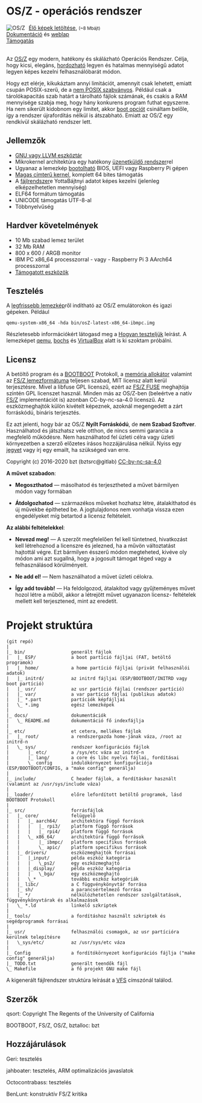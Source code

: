 OS/Z - operációs rendszer
=========================

<img align="left" style="margin-right:10px;" alt="OS/Z" src="https://gitlab.com/bztsrc/osz/raw/master/logo.png">
<a href="https://gitlab.com/bztsrc/osz/tree/master/bin/">Élő képek letöltése</a>,  <small>(~8 Mbájt)</small><br>
<a href="https://gitlab.com/bztsrc/osz/blob/master/docs/README.md">Dokumentáció</a> és <a href="https://bztsrc.gitlab.io/osz">weblap</a><br>
<a href="https://gitlab.com/bztsrc/osz/issues">Támogatás</a><br><br>

Az [OS/Z](https://bztsrc.gitlab.io/osz) egy modern, hatékony és skálázható Operációs Rendszer. Célja, hogy kicsi, elegáns,
[hordozható](https://gitlab.com/bztsrc/osz/blob/master/docs/porting.md) legyen és hatalmas mennyiségű adatot legyen képes
kezelni felhasználóbarát módon.

Hogy ezt elérje, kikukáztam annyi limitációt, amennyit csak lehetett, emiatt csupán POSIX-szerű, de a [nem POSIX szabványos](https://gitlab.com/bztsrc/osz/blob/master/docs/posix.md).
Például csak a tárolókapacitás szab határt a tárolható fájlok számának, és csakis a RAM mennyisége szabja meg, hogy hány
konkurens program futhat egyszerre. Ha nem sikerült kidobnom egy limitet, akkor [boot opciót](https://gitlab.com/bztsrc/osz/blob/master/docs/bootopts.md)
csináltam belőle, így a rendszer újrafordítás nélkül is átszabható. Emiatt az OS/Z egy rendkívül skálázható rendszer lett.

Jellemzők
---------

 - [GNU vagy LLVM eszköztár](https://gitlab.com/bztsrc/osz/blob/master/docs/compile.md)
 - Mikrokernel architektúra egy hatékony [üzenetküldő rendszer](https://gitlab.com/bztsrc/osz/blob/master/docs/messages.md)rel
 - Ugyanaz a lemezkép [bootolható](https://gitlab.com/bztsrc/osz/blob/master/docs/boot.md) BIOS, UEFI vagy Raspberry Pi gépen
 - [Magas címterű kernel](https://gitlab.com/bztsrc/osz/blob/master/docs/memory.md), komplett 64 bites támogatás
 - A [fájlrendszer](https://gitlab.com/bztsrc/osz/blob/master/docs/fs.md)e YottaBájtnyi adatot képes kezelni (jelenleg elképzelhetetlen mennyiség)
 - ELF64 formátum támogatás
 - UNICODE támogatás UTF-8-al
 - Többnyelvűség

Hardver követelmények
---------------------

 - 10 Mb szabad lemez terület
 - 32 Mb RAM
 - 800 x 600 / ARGB monitor
 - IBM PC x86_64 processzorral  - vagy -  Raspberry Pi 3 AArch64 processzorral
 - [Támogatott eszközök](https://gitlab.com/bztsrc/osz/blob/master/docs/drivers.md)

Tesztelés
---------

A [legfrissebb lemezkép](https://gitlab.com/bztsrc/osz/raw/master/bin/osZ-latest-x86_64-ibmpc.img)ről indítható az OS/Z emulátorokon és igazi gépeken. Például

```shell
qemu-system-x86_64 -hda bin/osZ-latest-x86_64-ibmpc.img
```
Részletesebb információkért látogasd meg a [Hogyan teszteljük](https://gitlab.com/bztsrc/osz/blob/master/docs/howto1-testing.md) leírást.
A lemezképet [qemu](http://www.qemu.org/), [bochs](http://bochs.sourceforge.net/) és [VirtualBox](https://www.virtualbox.org/) alatt is ki szoktam próbálni.

Licensz
-------

A betöltő program és a [BOOTBOOT](https://gitlab.com/bztsrc/bootboot) Protokoll, a [memória allokátor](http://gitlab.com/bztsrc/bztalloc) valamint az
[FS/Z lemezformátuma](https://gitlab.com/bztsrc/osz/blob/master/include/osZ/fsZ.h) teljesen szabad, MIT licensz alatt kerül terjesztésre.
Mivel a libfuse GPL licenszű, ezért az [FS/Z FUSE](https://gitlab.com/bztsrc/osz/blob/master/tools/fsZ-fuse.c) meghajtója szintén GPL licenszet használ.
Minden más az OS/Z-ben (beleértve a natív [FS/Z](https://gitlab.com/bztsrc/osz/blob/master/docs/fs.md) implementációt is) azonban CC-by-nc-sa-4.0
licenszű. Az eszközmeghajtók külön kivételt képeznek, azoknál megengedett a zárt forráskódú, bináris terjesztés.

Ez azt jelenti, hogy bár az OS/Z **Nyílt Forráskódú**, de **nem Szabad Szoftver**. Használhatod és játszhatsz vele otthon, de nincs
semmi garancia a megfelelő működésre. Nem használhatod fel üzleti célra vagy üzleti környezetben a szerző előzetes írásos
hozzájárulása nélkül. Nyiss egy [jegyet](https://gitlab.com/bztsrc/osz/issues) vagy írj egy emailt, ha szükséged van erre.

 Copyright (c) 2016-2020 bzt (bztsrc@gitlab) [CC-by-nc-sa-4.0](https://creativecommons.org/licenses/by-nc-sa/4.0/)

**A művet szabadon**:

 - **Megoszthatod** — másolhatod és terjesztheted a művet bármilyen módon vagy formában

 - **Átdolgozhatod** — származékos műveket hozhatsz létre, átalakíthatod
     és új művekbe építheted be. A jogtulajdonos nem vonhatja vissza
     ezen engedélyeket míg betartod a licensz feltételeit.

**Az alábbi feltételekkel**:

 - **Nevezd meg!** — A szerzőt megfelelően fel kell tüntetned, hivatkozást
     kell létrehoznod a licenszre és jelezned, ha a művön változtatást
     hajtottál végre. Ezt bármilyen ésszerű módon megteheted, kivéve
     oly módon ami azt sugallná, hogy a jogosult támogat téged vagy a
     felhasználásod körülményeit.

 - **Ne add el!** — Nem használhatod a művet üzleti célokra.

 - **Így add tovább!** — Ha feldolgozod, átalakítod vagy gyűjteményes művet
     hozol létre a műből, akkor a létrejött művet ugyanazon licensz-
     feltételek mellett kell terjesztened, mint az eredetit.

Projekt struktúra
=================

```
(git repó)
|
|_ bin/                 generált fájlok
|   |_ ESP/             a boot partíció fájljai (FAT, betöltő programok)
|   |_ home/            a home partíció fájljai (privát felhasználói adatok)
|   |_ initrd/          az initrd fájljai (ESP/BOOTBOOT/INITRD vagy boot partíció)
|   |_ usr/             az usr partíció fájlai (rendszer partíció)
|   |_ var/             a var partíció fájlai (publikus adatok)
|   |_ *.part           partíciók képfájljai
|   \_ *.img            egész lemezképek
|
|_ docs/                dokumentációk
|   \_ README.md        dokumentáció fő indexfájlja
|
|_ etc/                 et cetera, mellékes fájlok
|   |_ root/            a rendszergazda home-jának váza, /root az initrd-n
|   \_ sys/             rendszer konfigurációs fájlok
|       |_ etc/         a /sys/etc váza az initrd-n
|       |_ lang/        a core és libc nyelvi fájlai, fordításai
|       \_ config       indulókörnyezet konfigurációja (ESP/BOOTBOOT/CONFIG, a "make config" generálja)
|
|_ include/             C header fájlok, a fordításkor használt (valamint az /usr/sys/include váza)
|
|_ loader/              előre lefordított betöltő programok, lásd BOOTBOOT Protokoll
|
|_ src/                 forrásfájlok
|   |_ core/            felügyelő
|   |   |_ aarch64/     architektúra függő források
|   |   |   |_ rpi3/    platform függő források
|   |   |   |_ rpi4/    platform függő források
|   |   \_ x86_64/      architektúra függő források
|   |       |_ ibmpc/   platform specifikus források
|   |       \_ apic/    platform specifikus források
|   |_ drivers/         eszközmeghajtók forrásai
|   |   |_input/        példa eszköz kategória
|   |   |   \_ps2/      egy eszközmeghajtó
|   |   |_display/      példa eszköz kategória
|   |   |   \_bga/      egy eszközmeghajtó
|   |   \_*             további eszköz kategóriák
|   |_ libc/            a C függvénykönyvtár forrása
|   |_ sh/              a parancsértelmező forrása
|   |_ */               nélkülözhetetlen rendszer szolgáltatások, függvénykönyvtárak és alkalmazások
|   \_ *.ld             linkelő szkriptek
|
|_ tools/               a fordításhoz használt szkriptek és segédprogramok forrásai
|
|_ usr/                 felhasználói csomagok, az usr partícióra kerülnek telepítésre
|   \_sys/etc/          az /usr/sys/etc váza
|
|_ Config               a fordítókörnyezet konfigurációs fájlja ("make config" generálja)
|_ TODO.txt             generált teendők fájl
\_ Makefile             a fő projekt GNU make fájl
```

A kigenerált fájlrendszer struktúra leírását a [VFS](https://gitlab.com/bztsrc/osz/blob/master/docs/vfs.md) címszónál találod.

Szerzők
-------

qsort: Copyright The Regents of the University of California

BOOTBOOT, FS/Z, OS/Z, bztalloc: bzt

Hozzájárulások
--------------

Geri: tesztelés

jahboater: tesztelés, ARM optimalizációs javaslatok

Octocontrabass: tesztelés

BenLunt: konstruktív FS/Z kritika
